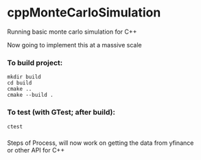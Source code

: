 # cppMonteCarloSimulation
Running basic monte carlo simulation for C++ 

Now going to implement this at a massive scale

### To build project:
```
mkdir build
cd build
cmake ..
cmake --build .
```

### To test (with GTest; after build):
```
ctest
```

### 
Steps of Process, will now work on getting the data from yfinance<br>
or other API for C++ 

